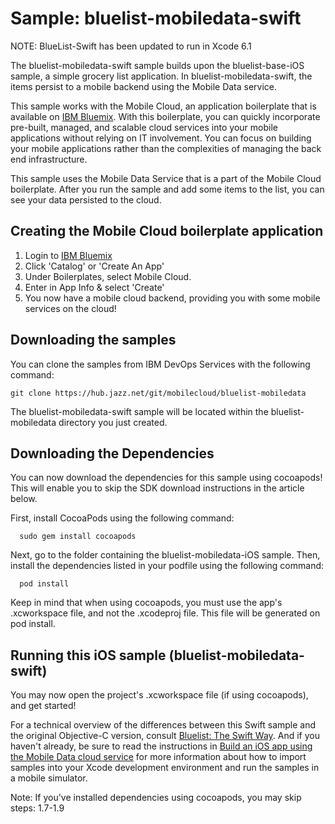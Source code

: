 Sample: bluelist-mobiledata-swift
===
NOTE: BlueList-Swift has been updated to run in Xcode 6.1

The bluelist-mobiledata-swift sample builds upon the bluelist-base-iOS sample, a simple grocery list application.  In bluelist-mobiledata-swift, the items persist to a mobile backend using the Mobile Data service.

This sample works with the Mobile Cloud, an application boilerplate that is available on [IBM Bluemix](https://www.ng.bluemix.net).  With this boilerplate, you can quickly incorporate pre-built, managed, and scalable cloud services into your mobile applications without relying on IT involvement. You can focus on building your mobile applications rather than the complexities of managing the back end infrastructure.

This sample uses the Mobile Data Service that is a part of the Mobile Cloud boilerplate.  After you run the sample and add some items to the list, you can see your data persisted to the cloud.

Creating the Mobile Cloud boilerplate application
---
1. Login to [IBM Bluemix](https://www.bluemix.net)
2. Click 'Catalog' or 'Create An App'
3. Under Boilerplates, select Mobile Cloud.
4. Enter in App Info & select 'Create'
5. You now have a mobile cloud backend, providing you with some mobile services on the cloud!

Downloading the samples
---
You can clone the samples from IBM DevOps Services with the following command:

    git clone https://hub.jazz.net/git/mobilecloud/bluelist-mobiledata

The bluelist-mobiledata-swift sample will be located within the bluelist-mobiledata directory you just created.

Downloading the Dependencies
---

You can now download the dependencies for this sample using cocoapods!
This will enable you to skip the SDK download instructions in the article below.

First, install CocoaPods using the following command:

      sudo gem install cocoapods

Next, go to the folder containing the bluelist-mobiledata-iOS sample.  Then, install the
dependencies listed in your podfile using the following command:

      pod install

Keep in mind that when using cocoapods, you must use the app's .xcworkspace file, and not
the .xcodeproj file.  This file will be generated on pod install.


Running this iOS sample (bluelist-mobiledata-swift)
---

You may now open the project's .xcworkspace file (if using cocoapods), and get started!

For a technical overview of the differences between this Swift sample and the original Objective-C version, consult [Bluelist: The Swift Way](https://www.ibm.com/developerworks/library/mo-bluemix-swift-app/index.html). And if you haven't already, be sure to read the instructions in [Build an iOS app using the Mobile Data cloud service](http://www.ibm.com/developerworks/library/mo-ios-mobiledata-app/index.html) for more information about how to import samples into your Xcode development environment and run the samples in a mobile simulator.

Note: If you've installed dependencies using cocoapods, you may skip steps: 1.7-1.9
